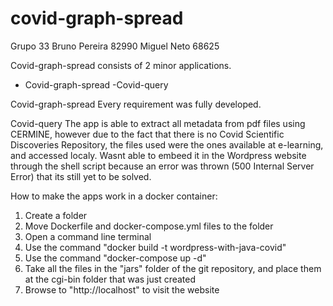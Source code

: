 # covid-graph-spread 
Grupo 33
Bruno Pereira 82990
Miguel Neto 68625

Covid-graph-spread consists of 2 minor applications. 
  - Covid-graph-spread
   -Covid-query
   

Covid-graph-spread 
Every requirement was fully developed. 

Covid-query
The app is able to extract all metadata from pdf files using CERMINE, however due to the fact that there is no Covid Scientific Discoveries Repository, the files used were the ones available at e-learning, and accessed localy.
Wasnt able to embeed it in the Wordpress website through the shell script because an error was thrown (500 Internal Server Error) that its still yet to be solved.

How to make the apps work in a docker container:
  1. Create a folder
  2. Move Dockerfile and docker-compose.yml files to the folder 
  3. Open a command line terminal
  4. Use the command "docker build -t wordpress-with-java-covid"
  5. Use the command "docker-compose up -d"
  6. Take all the files in the "jars" folder of the git repository, and place them at the cgi-bin folder that was just created
  7. Browse to "http://localhost" to visit the website
  
  
